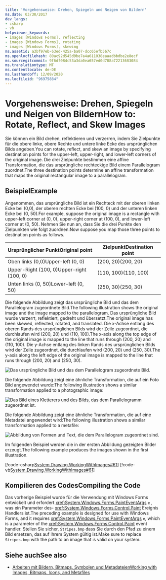 ```yaml
---
title: 'Vorgehensweise: Drehen, Spiegeln und Neigen von Bildern'
ms.date: 03/30/2017
dev_langs:
- csharp
- vb
helpviewer_keywords:
- images [Windows Forms], reflecting
- images [Windows Forms], rotating
- images [Windows Forms], skewing
ms.assetid: a3bf97eb-63ed-425a-ba07-dcc65efb567c
ms.openlocfilehash: 80ac92d545d9be7a4a611038eaaadbbdbe2e8ecf
ms.sourcegitcommit: 9f6df084c53a3da0ea657ed0d708a72213683084
ms.translationtype: MT
ms.contentlocale: de-DE
ms.lasthandoff: 12/09/2020
ms.locfileid: "96975884"
---
```

# <a name="how-to-rotate-reflect-and-skew-images"></a><span data-ttu-id="b5b22-102">Vorgehensweise: Drehen, Spiegeln und Neigen von Bildern</span><span class="sxs-lookup"><span data-stu-id="b5b22-102">How to: Rotate, Reflect, and Skew Images</span></span>
<span data-ttu-id="b5b22-103">Sie können ein Bild drehen, reflektieren und verzerren, indem Sie Zielpunkte für die obere linke, obere Rechte und untere linke Ecke des ursprünglichen Bilds angeben.</span><span class="sxs-lookup"><span data-stu-id="b5b22-103">You can rotate, reflect, and skew an image by specifying destination points for the upper-left, upper-right, and lower-left corners of the original image.</span></span> <span data-ttu-id="b5b22-104">Die drei Zielpunkte bestimmen eine affine Transformation, die das ursprüngliche rechteckige Bild einem Parallelogram zuordnet.</span><span class="sxs-lookup"><span data-stu-id="b5b22-104">The three destination points determine an affine transformation that maps the original rectangular image to a parallelogram.</span></span>  
  
## <a name="example"></a><span data-ttu-id="b5b22-105">Beispiel</span><span class="sxs-lookup"><span data-stu-id="b5b22-105">Example</span></span>  
 <span data-ttu-id="b5b22-106">Angenommen, das ursprüngliche Bild ist ein Rechteck mit der oberen linken Ecke bei (0,0), der oberen rechten Ecke bei (100, 0) und der unteren linken Ecke bei (0, 50).</span><span class="sxs-lookup"><span data-stu-id="b5b22-106">For example, suppose the original image is a rectangle with upper-left corner at (0, 0), upper-right corner at (100, 0), and lower-left corner at (0, 50).</span></span> <span data-ttu-id="b5b22-107">Nehmen Sie nun an, dass Sie die drei Punkte den Zielpunkten wie folgt zuordnen.</span><span class="sxs-lookup"><span data-stu-id="b5b22-107">Now suppose you map those three points to destination points as follows.</span></span>  
  
|<span data-ttu-id="b5b22-108">Ursprünglicher Punkt</span><span class="sxs-lookup"><span data-stu-id="b5b22-108">Original point</span></span>|<span data-ttu-id="b5b22-109">Zielpunkt</span><span class="sxs-lookup"><span data-stu-id="b5b22-109">Destination point</span></span>|  
|--------------------|-----------------------|  
|<span data-ttu-id="b5b22-110">Oben links (0,0)</span><span class="sxs-lookup"><span data-stu-id="b5b22-110">Upper-left (0, 0)</span></span>|<span data-ttu-id="b5b22-111">(200, 20)</span><span class="sxs-lookup"><span data-stu-id="b5b22-111">(200, 20)</span></span>|  
|<span data-ttu-id="b5b22-112">Upper-Right (100, 0)</span><span class="sxs-lookup"><span data-stu-id="b5b22-112">Upper-right (100, 0)</span></span>|<span data-ttu-id="b5b22-113">(110, 100)</span><span class="sxs-lookup"><span data-stu-id="b5b22-113">(110, 100)</span></span>|  
|<span data-ttu-id="b5b22-114">Unten links (0, 50)</span><span class="sxs-lookup"><span data-stu-id="b5b22-114">Lower-left (0, 50)</span></span>|<span data-ttu-id="b5b22-115">(250, 30)</span><span class="sxs-lookup"><span data-stu-id="b5b22-115">(250, 30)</span></span>|  
  
 <span data-ttu-id="b5b22-116">Die folgende Abbildung zeigt das ursprüngliche Bild und das dem Parallelogram zugeordnete Bild.</span><span class="sxs-lookup"><span data-stu-id="b5b22-116">The following illustration shows the original image and the image mapped to the parallelogram.</span></span> <span data-ttu-id="b5b22-117">Das ursprüngliche Bild wurde verzerrt, reflektiert, gedreht und übersetzt.</span><span class="sxs-lookup"><span data-stu-id="b5b22-117">The original image has been skewed, reflected, rotated, and translated.</span></span> <span data-ttu-id="b5b22-118">Die x-Achse entlang des oberen Rands des ursprünglichen Bilds wird der Zeile zugeordnet, die durchlaufen wird (200, 20) und (110, 100).</span><span class="sxs-lookup"><span data-stu-id="b5b22-118">The x-axis along the top edge of the original image is mapped to the line that runs through (200, 20) and (110, 100).</span></span> <span data-ttu-id="b5b22-119">Die y-Achse entlang des linken Rands des ursprünglichen Bilds wird der Zeile zugeordnet, die durchlaufen wird (200, 20) und (250, 30).</span><span class="sxs-lookup"><span data-stu-id="b5b22-119">The y-axis along the left edge of the original image is mapped to the line that runs through (200, 20) and (250, 30).</span></span>  
  
 ![Das ursprüngliche Bild und das dem Parallelogram zugeordnete Bild.](./media/how-to-rotate-reflect-and-skew-images/reflected-skewed-rotated-illustration.gif)  
  
 <span data-ttu-id="b5b22-121">Die folgende Abbildung zeigt eine ähnliche Transformation, die auf ein Foto Bild angewendet wurde:</span><span class="sxs-lookup"><span data-stu-id="b5b22-121">The following illustration shows a similar transformation applied to a photographic image:</span></span>  
  
 ![Das Bild eines Kletterers und des Bilds, das dem Parallelogramm zugeordnet ist.](./media/how-to-rotate-reflect-and-skew-images/reflected-skewed-rotated-photo.png)  
  
 <span data-ttu-id="b5b22-123">Die folgende Abbildung zeigt eine ähnliche Transformation, die auf eine Metadatei angewendet wird:</span><span class="sxs-lookup"><span data-stu-id="b5b22-123">The following illustration shows a similar transformation applied to a metafile:</span></span>  
  
 ![Abbildung von Formen und Text, die dem Parallelogram zugeordnet sind.](./media/how-to-rotate-reflect-and-skew-images/reflected-skewed-rotated-metafile.png)  
  
 <span data-ttu-id="b5b22-125">Im folgenden Beispiel werden die in der ersten Abbildung gezeigten Bilder erzeugt.</span><span class="sxs-lookup"><span data-stu-id="b5b22-125">The following example produces the images shown in the first illustration.</span></span>  
  
 [!code-csharp[System.Drawing.WorkingWithImages#61](~/samples/snippets/csharp/VS_Snippets_Winforms/System.Drawing.WorkingWithImages/CS/Class1.cs#61)]
 [!code-vb[System.Drawing.WorkingWithImages#61](~/samples/snippets/visualbasic/VS_Snippets_Winforms/System.Drawing.WorkingWithImages/VB/Class1.vb#61)]  
  
## <a name="compiling-the-code"></a><span data-ttu-id="b5b22-126">Kompilieren des Codes</span><span class="sxs-lookup"><span data-stu-id="b5b22-126">Compiling the Code</span></span>  
 <span data-ttu-id="b5b22-127">Das vorherige Beispiel wurde für die Verwendung mit Windows Forms entwickelt und erfordert <xref:System.Windows.Forms.PaintEventArgs> `e` , was ein Parameter des- <xref:System.Windows.Forms.Control.Paint> Ereignis Handlers ist.</span><span class="sxs-lookup"><span data-stu-id="b5b22-127">The preceding example is designed for use with Windows Forms, and it requires <xref:System.Windows.Forms.PaintEventArgs> `e`, which is a parameter of the <xref:System.Windows.Forms.Control.Paint> event handler.</span></span> <span data-ttu-id="b5b22-128">Stellen Sie sicher, `Stripes.bmp` dass Sie durch den Pfad zu einem Bild ersetzen, das auf Ihrem System gültig ist.</span><span class="sxs-lookup"><span data-stu-id="b5b22-128">Make sure to replace `Stripes.bmp` with the path to an image that is valid on your system.</span></span>  
  
## <a name="see-also"></a><span data-ttu-id="b5b22-129">Siehe auch</span><span class="sxs-lookup"><span data-stu-id="b5b22-129">See also</span></span>

- [<span data-ttu-id="b5b22-130">Arbeiten mit Bildern, Bitmaps, Symbolen und Metadateien</span><span class="sxs-lookup"><span data-stu-id="b5b22-130">Working with Images, Bitmaps, Icons, and Metafiles</span></span>](working-with-images-bitmaps-icons-and-metafiles.md)
